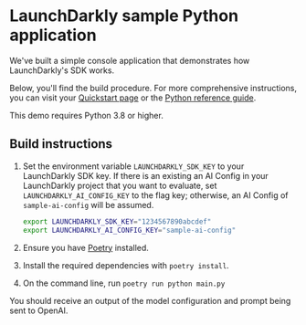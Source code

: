 # LaunchDarkly sample Python application

We've built a simple console application that demonstrates how LaunchDarkly's SDK works.

Below, you'll find the build procedure. For more comprehensive instructions, you can visit your [Quickstart page](https://app.launchdarkly.com/quickstart#/) or the [Python reference guide](https://docs.launchdarkly.com/sdk/server-side/python).

This demo requires Python 3.8 or higher.

## Build instructions

1. Set the environment variable `LAUNCHDARKLY_SDK_KEY` to your LaunchDarkly SDK key. If there is an existing an AI Config in your LaunchDarkly project that you want to evaluate, set `LAUNCHDARKLY_AI_CONFIG_KEY` to the flag key; otherwise, an AI Config of `sample-ai-config` will be assumed.

   ```bash
   export LAUNCHDARKLY_SDK_KEY="1234567890abcdef"
   export LAUNCHDARKLY_AI_CONFIG_KEY="sample-ai-config"
   ```

2. Ensure you have [Poetry](https://python-poetry.org/) installed.
3. Install the required dependencies with `poetry install`.
4. On the command line, run `poetry run python main.py`

You should receive an output of the model configuration and prompt being sent to OpenAI.
